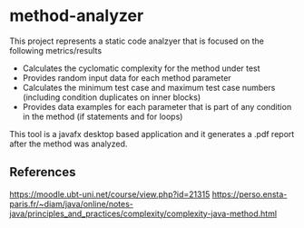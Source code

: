 # method-analyzer

This project represents a static code analzyer that is focused on the following metrics/results

* Calculates the cyclomatic complexity for the method under test
* Provides random input data for each method parameter
* Calculates the minimum test case and maximum test case numbers (including condition duplicates on inner blocks)
* Provides data examples for each parameter that is part of any condition in the method (if statements and for loops)

This tool is a javafx desktop based application and it generates a .pdf report after the method was analyzed.



## References
https://moodle.ubt-uni.net/course/view.php?id=21315
https://perso.ensta-paris.fr/~diam/java/online/notes-java/principles_and_practices/complexity/complexity-java-method.html
